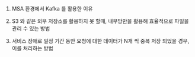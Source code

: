1. MSA 환경에서 Kafka 를 활용한 이유

2. S3 와 같은 외부 저장소를 활용하지 못 할때, 내부망만을 활용해 효율적으로 파일을 관리 수 있는 방법

3. 서비스 장애로 일정 기간 동안 요청에 대한 데이터가 N개 씩 중복 저장 되었을 경우, 이를 처리하는 방법